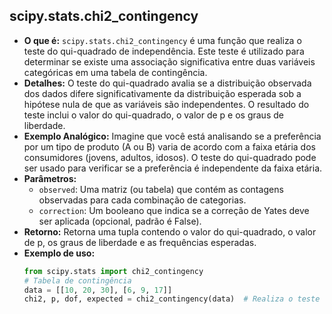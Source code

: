 ## scipy.stats.chi2_contingency
- **O que é:** `scipy.stats.chi2_contingency` é uma função que realiza o teste do qui-quadrado de independência. Este teste é utilizado para determinar se existe uma associação significativa entre duas variáveis categóricas em uma tabela de contingência.
- **Detalhes:** O teste do qui-quadrado avalia se a distribuição observada dos dados difere significativamente da distribuição esperada sob a hipótese nula de que as variáveis são independentes. O resultado do teste inclui o valor do qui-quadrado, o valor de p e os graus de liberdade.
- **Exemplo Analógico:** Imagine que você está analisando se a preferência por um tipo de produto (A ou B) varia de acordo com a faixa etária dos consumidores (jovens, adultos, idosos). O teste do qui-quadrado pode ser usado para verificar se a preferência é independente da faixa etária.
- **Parâmetros:**
  - `observed`: Uma matriz (ou tabela) que contém as contagens observadas para cada combinação de categorias.
  - `correction`: Um booleano que indica se a correção de Yates deve ser aplicada (opcional, padrão é False).
- **Retorno:** Retorna uma tupla contendo o valor do qui-quadrado, o valor de p, os graus de liberdade e as frequências esperadas.
- **Exemplo de uso:**
  ```python
  from scipy.stats import chi2_contingency
  # Tabela de contingência
  data = [[10, 20, 30], [6, 9, 17]]
  chi2, p, dof, expected = chi2_contingency(data)  # Realiza o teste do qui-quadrado.
  ```
